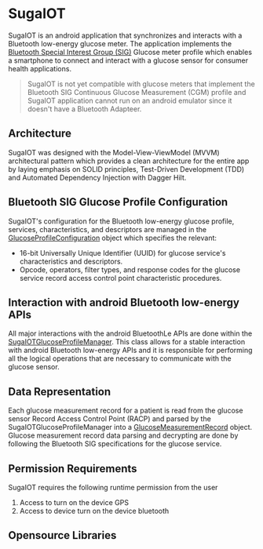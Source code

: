 # SugaIOT
SugaIOT is an android application that synchronizes and interacts with a Bluetooth low-energy glucose meter. The application implements the 
[Bluetooth Special Interest Group (SIG)](https://www.bluetooth.com/) Glucose meter profile which enables a smartphone to connect and interact with a glucose sensor for consumer health applications. 
> SugaIOT is not yet compatible with glucose meters that implement the Bluetooth SIG Continuous Glucose Measurement (CGM) profile and SugaIOT application cannot run on an android emulator since it doesn't have a Bluetooth Adapteer.

## Architecture 
SugaIOT was designed with the Model-View-ViewModel (MVVM) architectural pattern which provides a clean architecture for the entire app by laying emphasis on SOLID principles, 
Test-Driven Development (TDD) and Automated Dependency Injection with Dagger Hilt. 

## Bluetooth SIG Glucose Profile Configuration 
SugaIOT's configuration for the Bluetooth low-energy glucose profile, services, characteristics, and descriptors are managed in the [GlucoseProfileConfiguration](https://github.com/Pekwerike/SugaIOT/blob/master/app/src/main/java/com/example/sugaiot/glucoseprofilemanager/GlucoseProfileConfiguration.kt) object which specifies the relevant:
- 16-bit Universally Unique Identifier (UUID) for glucose service's characteristics and descriptors.
- Opcode, operators, filter types, and response codes for the glucose service record access control point characteristic procedures. 

## Interaction with android Bluetooth low-energy APIs 
All major interactions with the android BluetoothLe APIs are done within the [SugaIOTGlucoseProfileManager](https://github.com/Pekwerike/SugaIOT/blob/master/app/src/main/java/com/example/sugaiot/glucoseprofilemanager/SugaIOTGlucoseProfileManager.kt). This class allows for a stable interaction with android Bluetooth low-energy APIs and it is responsible for performing all the logical operations that are necessary to communicate with the glucose sensor.

## Data Representation
Each glucose measurement record for a patient is read from the glucose sensor Record Access Control Point (RACP) and parsed by the SugaIOTGlucoseProfileManager into a [GlucoseMeasurementRecord](https://github.com/Pekwerike/SugaIOT/blob/master/app/src/main/java/com/example/sugaiot/model/GlucoseMeasurementRecord.kt) object. Glucose measurement record data parsing and decrypting are done by following the Bluetooth SIG specifications for the glucose service.

## Permission Requirements 
SugaIOT requires the following runtime permission from the user 
1. Access to turn on the device GPS 
2. Access to device turn on the device bluetooth

## Opensource Libraries 




